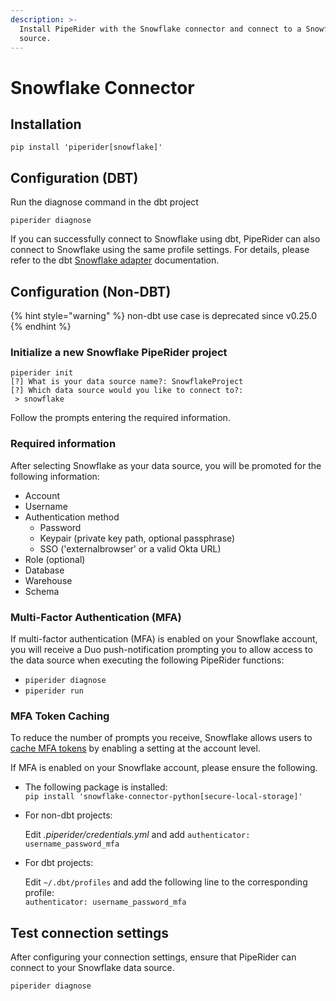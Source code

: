```yaml
---
description: >-
  Install PipeRider with the Snowflake connector and connect to a Snowflake data
  source.
---
```


# Snowflake Connector

## Installation

```
pip install 'piperider[snowflake]'
```

## Configuration (DBT)

Run the diagnose command in the dbt project

```
piperider diagnose
```

If you can successfully connect to Snowflake using dbt, PipeRider can also connect to Snowflake using the same profile settings. For details, please refer to the dbt [Snowflake adapter](https://docs.getdbt.com/reference/warehouse-setups/snowflake-setup) documentation.

## Configuration (Non-DBT)

{% hint style="warning" %}
non-dbt use case is deprecated since v0.25.0
{% endhint %}

### Initialize a new Snowflake PipeRider project

```shell-session
piperider init
[?] What is your data source name?: SnowflakeProject
[?] Which data source would you like to connect to?:
 > snowflake
```

Follow the prompts entering the required information.

### Required information

After selecting Snowflake as your data source, you will be promoted for the following information:

* Account
* Username
* Authentication method
  * Password
  * Keypair (private key path, optional passphrase)
  * SSO ('externalbrowser' or a valid Okta URL)
* Role (optional)
* Database
* Warehouse
* Schema

### Multi-Factor Authentication (MFA)

If multi-factor authentication (MFA) is enabled on your Snowflake account, you will receive a Duo push-notification prompting you to allow access to the data source when executing the following PipeRider functions:

* `piperider diagnose`
* `piperider run`

### MFA Token Caching

To reduce the number of prompts you receive, Snowflake allows users to [cache MFA tokens](https://docs.snowflake.com/en/user-guide/security-mfa.html#using-mfa-token-caching-to-minimize-the-number-of-prompts-during-authentication-optional) by enabling a setting at the account level.&#x20;

If MFA is enabled on your Snowflake account, please ensure the following.

* The following package is installed:\
  &#x20;`pip install 'snowflake-connector-python[secure-local-storage]'`
*   For non-dbt projects:

    Edit _.piperider/credentials.yml_ and add `authenticator: username_password_mfa`
*   For dbt projects:

    Edit `~/.dbt/profiles` and add the following line to the corresponding profile:\
    `authenticator: username_password_mfa`&#x20;

## Test connection settings

After configuring your connection settings, ensure that PipeRider can connect to your Snowflake data source.

```
piperider diagnose
```

